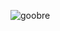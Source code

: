 ![goobre](https://github.com/JULLACE/JointJam24/assets/88823380/714091f7-3e75-4d62-bedc-039e4b26f9b2)
